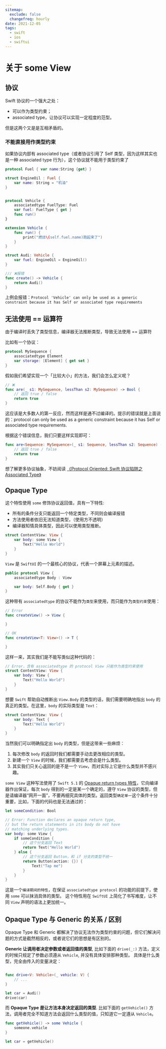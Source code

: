 ```yaml
---
sitemap:
  exclude: false
  changefreq: hourly
date: 2021-12-05
tags:
  - swift
  - ios
  - swiftui
---
```


# 关于 some View

## 协议

Swift 协议的一个强大之处：

- 可以作为类型约束；
- associated type，让协议可以实现一定程度的范型。

但是这两个又是是互相矛盾的。

### 不能直接用作类型约束

如果协议内部有 associated type（或者协议引用了 Self 类型，因为这样其实也是一种 associated type 行为），这个协议就不能用于类型约束了

```swift
protocol Fuel { var name:String {get} }

struct EngineOil : Fuel {
    var name: String = "机油"
}


protocol Vehicle {
    associatedtype FuelType: Fuel
    var fuel: FuelType { get }
    func run()
}

extension Vehicle {
    func run() {
        print("燃烧\(self.fuel.name)跑起来了")
    }
}

struct Audi: Vehicle {
    var fuel: EngineOil = EngineOil()
}

/// ❌报错
func create() -> Vehicle {
    return Audi()
}
```

上例会报错：`Protocol 'Vehicle' can only be used as a generic constraint because it has Self or associated type requirements`

## 无法使用 == 运算符

由于编译时丢失了类型信息，编译器无法推断类型，导致无法使用 == 运算符

比如有一个协议：

```swift
protocol MySequence {
    associatedtype Element
    var storage: [Element] { get set }
}
```

假如我们希望实现一个「比较大小」的方法，我们会怎么定义呢？

```swift
// ❌
func are(_ s1: MySequence, lessThan s2: MySequence) -> Bool {
    // 返回 true / false
    return true
}
```

这应该是大多数人的第一反应，然而这样是通不过编译的。提示的错误就是上面说的：protocol can only be used as a generic constraint because it has Self or associated type requirements.

根据这个错误信息，我们只要这样实现即可：

```swift
func are<Sequence: MySequence>(_ s1: Sequence, lessThan s2: Sequence) -> Bool {
    // 返回 true / false
    return true
}
```

想了解更多协议抽象，不妨阅读 [《Protocol Oriented: Swift 协议陷阱之 Associated Type》](https://zhuanlan.zhihu.com/p/80672557)

## Opaque Type

这个特性使用 `some` 修饰协议返回值，具有一下特性:

- 所有的条件分支只能返回一个特定类型，不同则会编译报错
- 方法使用者依旧无法知道类型，（使用方不透明）
- 编译器知情具体类型，因此可以使用类型推断。

```swift
struct ContentView: View {
    var body: some View {
        Text("Hello World")
    }
}
```

`View` 是 `SwiftUI` 的一个最核心的协议，代表一个屏幕上元素的描述。

```swift
public protocol View {
    associatedtype Body : View

    var body: Self.Body { get }
}
```

这种带有 `associatedtype` 的协议不能作为`类型`来使用，而只能作为`类型约束`使用：

```swift
// Error
func createView() -> View {

}

// OK
func createView<T: View>() -> T {

}
```

这样一来，其实我们是不能写类似这种代码的：

```swift
// Error，含有 associatedtype 的 protocol View 只能作为类型约束使用
struct ContentView: View {
    var body: View {
        Text("Hello World")
    }
}
```

想要 `Swift` 帮助自动推断出 `View.Body` 的类型的话，我们需要明确地指出 `body` 的真正的类型。在这里，`body` 的实际类型是 `Text`：

```swift
struct ContentView: View {
    var body: Text {
        Text("Hello World")
    }
}
```

当然我们可以明确指定出 `body` 的类型，但是这带来一些麻烦：

1. 每次修改 `body` 的返回时我们都需要手动去更改相应的类型。
2. 新建一个 `View` 的时候，我们都需要去考虑会是什么类型。
3. 其实我们只关心返回的是不是一个 `View`，而对实际上它是什么类型并不感兴趣。

`some View` 这种写法使用了 `Swift 5.1` 的 [Opaque return types 特性](https://github.com/apple/swift-evolution/blob/master/proposals/0244-opaque-result-types.md)，它向编译器作出保证，每次 `body` 得到的一定是某一个确定的，遵守 `View` 协议的类型，但是请编译器“网开一面”，不要再细究具体的类型。返回类型`确定单一`这个条件十分重要，比如，下面的代码也是无法通过的：

```swift
let someCondition: Bool

// Error: Function declares an opaque return type,
// but the return statements in its body do not have
// matching underlying types.
var body: some View {
    if someCondition {
        // 这个分支返回 Text
        return Text("Hello World")
    } else {
        // 这个分支返回 Button，和 if 分支的类型不统一
        return Button(action: {}) {
            Text("Tap me")
        }
    }
}
```

这是一个`编译期间的特性`，在保证 `associatedtype protocol` 的功能的前提下，使用 `some` 可以抹消具体的类型。
这个特性用在 `SwiftUI` 上简化了书写难度，让不同 `View` 声明的语法上更加统一。

## Opaque Type 与 Generic 的关系 / 区别

Opaque Type 和 Generic 都解决了协议无法作为类型约束的问题，但它们解决问题的方式是截然相反的，或者说它们的思想是有区别的。

**Generic 让调用者决定参数或者返回值的类型**, 比如下面的 `drive(_:)` 方法，定义的时候只规定了参数必须遵从 `Vehicle`, 并没有具体安排那种类型。
具体是什么类型，完全由传入的变量决定：

```swift

func drive<V: Vehicle>(_ vehicle: V) {
    // ...
}

let car = Audi()
drive(car)
```

而 **Opaque Type 是让方法本身决定返回的类型**. 比如下面的 `getVehicle()` 方法，调用者完全不知道方法会返回什么类型的值，只知道它一定遵从 `Vehicle`。

```swift
func getVehicle() -> some Vehicle {
    someone.vehicle
}

let car = getVehicle()
```
